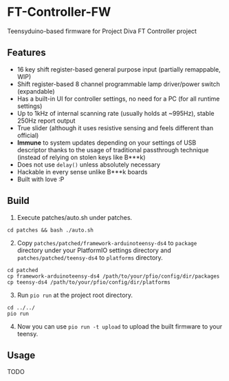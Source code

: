 # FT-Controller-FW

Teensyduino-based firmware for Project Diva FT Controller project

## Features

- 16 key shift register-based general purpose input (partially remappable, WIP)
- Shift register-based 8 channel programmable lamp driver/power switch (expandable)
- Has a built-in UI for controller settings, no need for a PC (for all runtime settings)
- Up to 1kHz of internal scanning rate (usually holds at ~995Hz), stable 250Hz report output
- True slider (although it uses resistive sensing and feels different than official)
- **Immune** to system updates depending on your settings of USB descriptor thanks to the usage of traditional passthrough technique (instead of relying on stolen keys like B***k)
- Does not use `delay()` unless absolutely necessary
- Hackable in every sense unlike B***k boards
- Built with love :P

## Build

1. Execute patches/auto.sh under patches.
```shell
cd patches && bash ./auto.sh
```

2. Copy `patches/patched/framework-arduinoteensy-ds4` to `package` directory under your PlatformIO settings directory and `patches/patched/teensy-ds4` to `platforms` directory.
```shell
cd patched
cp framework-arduinoteensy-ds4 /path/to/your/pfio/config/dir/packages
cp teensy-ds4 /path/to/your/pfio/config/dir/platforms
```

3. Run `pio run` at the project root directory.
```shell
cd ../../
pio run
```

4. Now you can use `pio run -t upload` to upload the built firmware to your teensy.

## Usage

TODO
